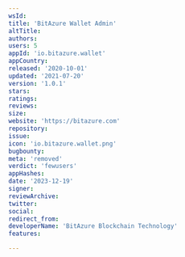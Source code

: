 ```yaml
---
wsId: 
title: 'BitAzure Wallet Admin'
altTitle: 
authors: 
users: 5
appId: 'io.bitazure.wallet'
appCountry: 
released: '2020-10-01'
updated: '2021-07-20'
version: '1.0.1'
stars: 
ratings: 
reviews: 
size: 
website: 'https://bitazure.com'
repository: 
issue: 
icon: 'io.bitazure.wallet.png'
bugbounty: 
meta: 'removed'
verdict: 'fewusers'
appHashes: 
date: '2023-12-19'
signer: 
reviewArchive: 
twitter: 
social: 
redirect_from: 
developerName: 'BitAzure Blockchain Technology'
features: 

---
```


